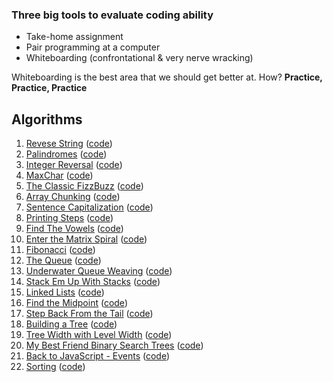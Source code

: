 ### Three big tools to evaluate coding ability

- Take-home assignment
- Pair programming at a computer
- Whiteboarding (confrontational & very nerve wracking)

Whiteboarding is the best area that we should get better at. How? **Practice, Practice, Practice**

## Algorithms

1. [Revese String](./reversestring/README.md) ([code](./reversestring/index.js))
2. [Palindromes](./palindrome/README.md) ([code](./palindrome/index.js))
3. [Integer Reversal](./reverseint/README.md) ([code](./reverseint/index.js))
4. [MaxChar](./maxchar/README.md) ([code](./maxchar/index.js))
5. [The Classic FizzBuzz](./reverseint/README.md) ([code](./reverseint/index.js))
6. [Array Chunking](./chunk/README.md) ([code](./chunk/index.js))
7. [Sentence Capitalization](./capitalize/README.md) ([code](./capitalize/index.js))
8. [Printing Steps](./steps/README.md) ([code](./steps/index.js))
9. [Find The Vowels](./vowels/README.md) ([code](./vowels/index.js))
10. [Enter the Matrix Spiral](./matrix/README.md) ([code](./matrix/index.js))
11. [Fibonacci](./fib/README.md) ([code](./fib/index.js))
12. [The Queue](./queue/README.md) ([code](./queue/index.js))
13. [Underwater Queue Weaving](./weave/README.md) ([code](./weave/index.js))
14. [Stack Em Up With Stacks](./stack/README.md) ([code](./stack/index.js))
15. [Linked Lists](./linkedlist/README.md) ([code](./linkedlist/index.js))
16. [Find the Midpoint](./midpoint/README.md) ([code](./midpoint/index.js))
17. [Step Back From the Tail](./fromlast/README.md) ([code](./fromlast/index.js))
18. [Building a Tree](./tree/README.md) ([code](./tree/index.js))
19. [Tree Width with Level Width](./levelwidth/README.md) ([code](./levelwidth/index.js))
20. [My Best Friend Binary Search Trees](./bst/README.md) ([code](./bst/index.js))
21. [Back to JavaScript - Events](./events/README.md) ([code](./events/index.js))
22. [Sorting](./sorting/README.md) ([code](./sorting/index.js))
